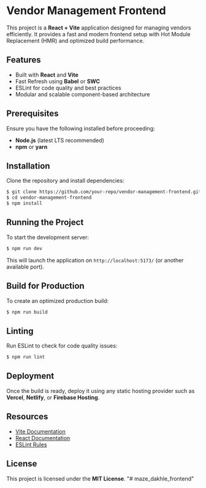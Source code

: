 # Vendor Management Frontend

This project is a **React + Vite** application designed for managing vendors efficiently. It provides a fast and modern frontend setup with Hot Module Replacement (HMR) and optimized build performance.

## Features
- Built with **React** and **Vite**
- Fast Refresh using **Babel** or **SWC**
- ESLint for code quality and best practices
- Modular and scalable component-based architecture

## Prerequisites
Ensure you have the following installed before proceeding:
- **Node.js** (latest LTS recommended)
- **npm** or **yarn**

## Installation
Clone the repository and install dependencies:
```bash
$ git clone https://github.com/your-repo/vendor-management-frontend.git
$ cd vendor-management-frontend
$ npm install
```

## Running the Project
To start the development server:
```bash
$ npm run dev
```
This will launch the application on `http://localhost:5173/` (or another available port).

## Build for Production
To create an optimized production build:
```bash
$ npm run build
```

## Linting
Run ESLint to check for code quality issues:
```bash
$ npm run lint
```

## Deployment
Once the build is ready, deploy it using any static hosting provider such as **Vercel**, **Netlify**, or **Firebase Hosting**.

## Resources
- [Vite Documentation](https://vitejs.dev/)
- [React Documentation](https://react.dev/)
- [ESLint Rules](https://eslint.org/)

## License
This project is licensed under the **MIT License**.
"# maze_dakhle_frontend" 
